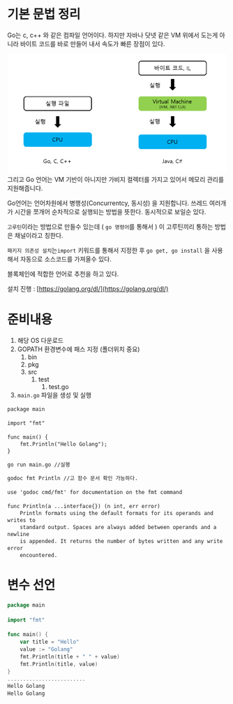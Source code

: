# 기본 문법 정리

Go는 c, c++ 와 같은 컴파일 언어이다. 하지만 자바나 닷넷 같은 VM 위에서 도는게 아니라 바이트 코드를 바로 만들어 내서 속도가 빠른 장점이 있다.

![](/assets/golang_201805201654.png)그리고 Go 언어는 VM 기반이 아니지만 가비지 컬렉터를 가지고 있어서 메모리 관리를 지원해줍니다.

Go언어는 언어차원에서 병행성\(Concurrentcy, 동시성\) 을 지원합니다. 쓰레드 여러개가 시간을 쪼개어 순차적으로 실행되는 방법을 뜻한다. 동시적으로 보일순 있다.

`고루틴`이라는 방법으로 만들수 있는데 \( `go 명령어`를 통해서 \) 이 고루틴끼리 통하는 방법은 채널이라고 칭한다.

`패키지 의존성 설치`는`import` 키워드를 통해서 지정한 후 `go get, go install` 을 사용해서 자동으로 소스코드를 가져올수 있다.

블록체인에 적합한 언어로 추천을 하고 있다.

설치 진행 : [https://golang.org/dl/](https://golang.org/dl/)

# 준비내용

1. 해당 OS 다운로드 
2. GOPATH 환경변수에 패스 지정 \(폴더위치 중요\)
   1. bin
   2. pkg
   3. src
      1. test
         1. test.go
3. `main.go` 파일을 생성 및 실행

```
package main

import "fmt"

func main() {
    fmt.Println("Hello Golang");
}
```

```
go run main.go //실행
```

```
godoc fmt Println //고 함수 문서 확인 가능하다. 

use 'godoc cmd/fmt' for documentation on the fmt command

func Println(a ...interface{}) (n int, err error)
    Println formats using the default formats for its operands and writes to
    standard output. Spaces are always added between operands and a newline
    is appended. It returns the number of bytes written and any write error
    encountered.
```

# 변수 선언

```go
package main

import "fmt"

func main() {
	var title = "Hello"
	value := "Golang"
	fmt.Println(title + " " + value)
	fmt.Println(title, value)
}
.........................
Hello Golang
Hello Golang
```



